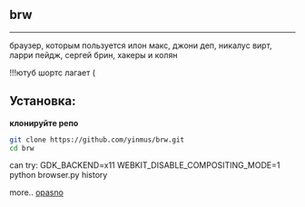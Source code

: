 ## brw
___
браузер, которым пользуется илон макс, джони деп, никалус вирт, ларри пейдж, сергей брин, хакеры и колян

!!!ютуб шортс лагает (

## Установка:
**клонируйте репо**
```bash
git clone https://github.com/yinmus/brw.git
cd brw
```

can try:
  GDK_BACKEND=x11 WEBKIT_DISABLE_COMPOSITING_MODE=1 python browser.py history

more..
[opasno](.images/screen.png)
